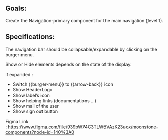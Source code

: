 ## Goals:

Create the Navigation-primary component for the main navigation (level 1).

## Specifications:

The navigation bar should be collapsable/expandable by clicking on the burger menu.

Show or Hide elements depends on the state of the display.

if expanded :

 - Switch {{burger-menu}} to {{arrow-back}} icon
 - Show HeaderLogo
 - Show label’s icon
 - Show helping links (documentations ...)
 - Show mail of the user
 - Show sign out button

Figma Link : https://www.figma.com/file/939bW74C3TLW5VAzK23uox/moonstone-components?node-id=140%3A0

